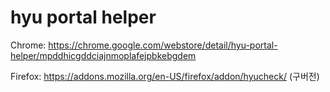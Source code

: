 # hyu portal helper

Chrome: https://chrome.google.com/webstore/detail/hyu-portal-helper/mpddhicgddciajnmoplafejpbkebgdem

Firefox: https://addons.mozilla.org/en-US/firefox/addon/hyucheck/ (구버전)
